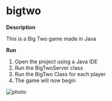 # bigtwo

**Description**

This is a Big Two game made in Java

**Run**
1. Open the project using a Java IDE
2. Run the BigTwoServer class
3. Run the BigTwo Class for each player
4. The game will now begin

![photo](https://user-images.githubusercontent.com/72201738/147520005-d37a683d-0f7a-4c01-8b90-035566f022b4.jpg)
